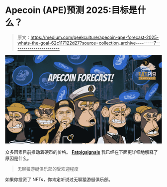 # Apecoin (APE)预测 2025:目标是什么？

> 原文：<https://medium.com/geekculture/apecoin-ape-forecast-2025-whats-the-goal-62c117122d27?source=collection_archive---------7----------------------->

![](img/86d3f5017624f9cb5e522d766f11393d.png)

众多因素目前推动着硬币的价格。 [**Fatpigsignals**](http://fatpigsignals.com) 我已经在下面更详细地解释了原因是什么。

> 无聊猿游艇俱乐部的受欢迎程度

如果你投资了 NFTs，你肯定听说过无聊猿游艇俱乐部。